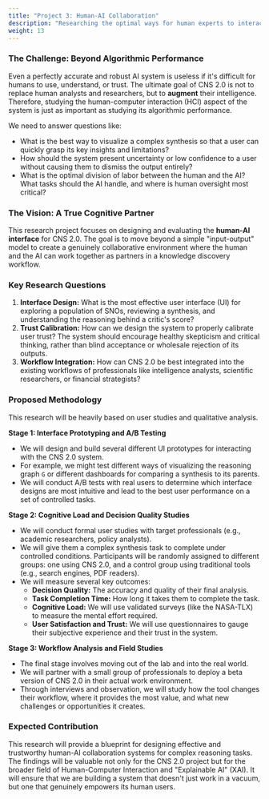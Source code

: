 ```yaml
---
title: "Project 3: Human-AI Collaboration"
description: "Researching the optimal ways for human experts to interact with, guide, and benefit from the CNS 2.0 system."
weight: 13
---
```


### The Challenge: Beyond Algorithmic Performance

Even a perfectly accurate and robust AI system is useless if it's difficult for humans to use, understand, or trust. The ultimate goal of CNS 2.0 is not to replace human analysts and researchers, but to **augment** their intelligence. Therefore, studying the human-computer interaction (HCI) aspect of the system is just as important as studying its algorithmic performance.

We need to answer questions like:
-   What is the best way to visualize a complex synthesis so that a user can quickly grasp its key insights and limitations?
-   How should the system present uncertainty or low confidence to a user without causing them to dismiss the output entirely?
-   What is the optimal division of labor between the human and the AI? What tasks should the AI handle, and where is human oversight most critical?

### The Vision: A True Cognitive Partner

This research project focuses on designing and evaluating the **human-AI interface** for CNS 2.0. The goal is to move beyond a simple "input-output" model to create a genuinely collaborative environment where the human and the AI can work together as partners in a knowledge discovery workflow.

### Key Research Questions

1.  **Interface Design:** What is the most effective user interface (UI) for exploring a population of SNOs, reviewing a synthesis, and understanding the reasoning behind a critic's score?
2.  **Trust Calibration:** How can we design the system to properly calibrate user trust? The system should encourage healthy skepticism and critical thinking, rather than blind acceptance or wholesale rejection of its outputs.
3.  **Workflow Integration:** How can CNS 2.0 be best integrated into the existing workflows of professionals like intelligence analysts, scientific researchers, or financial strategists?

### Proposed Methodology

This research will be heavily based on user studies and qualitative analysis.

**Stage 1: Interface Prototyping and A/B Testing**
-   We will design and build several different UI prototypes for interacting with the CNS 2.0 system.
-   For example, we might test different ways of visualizing the reasoning graph `G` or different dashboards for comparing a synthesis to its parents.
-   We will conduct A/B tests with real users to determine which interface designs are most intuitive and lead to the best user performance on a set of controlled tasks.

**Stage 2: Cognitive Load and Decision Quality Studies**
-   We will conduct formal user studies with target professionals (e.g., academic researchers, policy analysts).
-   We will give them a complex synthesis task to complete under controlled conditions. Participants will be randomly assigned to different groups: one using CNS 2.0, and a control group using traditional tools (e.g., search engines, PDF readers).
-   We will measure several key outcomes:
    -   **Decision Quality:** The accuracy and quality of their final analysis.
    -   **Task Completion Time:** How long it takes them to complete the task.
    -   **Cognitive Load:** We will use validated surveys (like the NASA-TLX) to measure the mental effort required.
    -   **User Satisfaction and Trust:** We will use questionnaires to gauge their subjective experience and their trust in the system.

**Stage 3: Workflow Analysis and Field Studies**
-   The final stage involves moving out of the lab and into the real world.
-   We will partner with a small group of professionals to deploy a beta version of CNS 2.0 in their actual work environment.
-   Through interviews and observation, we will study how the tool changes their workflow, where it provides the most value, and what new challenges or opportunities it creates.

### Expected Contribution

This research will provide a blueprint for designing effective and trustworthy human-AI collaboration systems for complex reasoning tasks. The findings will be valuable not only for the CNS 2.0 project but for the broader field of Human-Computer Interaction and "Explainable AI" (XAI). It will ensure that we are building a system that doesn't just work in a vacuum, but one that genuinely empowers its human users.
